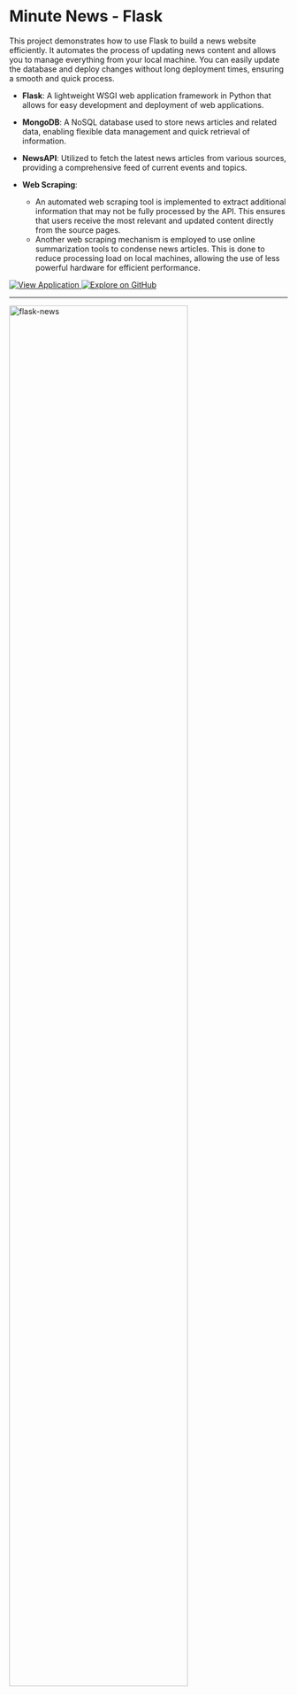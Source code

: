 # Minute News - Flask

This project demonstrates how to use Flask to build a news website efficiently. It automates the process of updating news content and allows you to manage everything from your local machine. You can easily update the database and deploy changes without long deployment times, ensuring a smooth and quick process.

- **Flask**: A lightweight WSGI web application framework in Python that allows for easy development and deployment of web applications.

- **MongoDB**: A NoSQL database used to store news articles and related data, enabling flexible data management and quick retrieval of information.

- **NewsAPI**: Utilized to fetch the latest news articles from various sources, providing a comprehensive feed of current events and topics.

- **Web Scraping**:
    - An automated web scraping tool is implemented to extract additional information that may not be fully processed by the API. This ensures that users receive the most relevant and updated content directly from the source pages.
    - Another web scraping mechanism is employed to use online summarization tools to condense news articles. This is done to reduce processing load on local machines, allowing the use of less powerful hardware for efficient performance.

<a href="https://minutenews.amaralapps.com/" target="_blank">
    <img src="https://img.shields.io/badge/View_Application-28A745?style=for-the-badge&logo=appveyor&logoColor=white" alt="View Application">
</a>

<a href="https://github.com/miguelzeph/flask-news" target="_blank">
    <img src="https://img.shields.io/badge/Explore_on_GitHub-100000?style=for-the-badge&logo=GitHub&logoColor=white" alt="Explore on GitHub">
</a>

---

<img src="../img/minutenews.png" alt="flask-news" width="80%">



